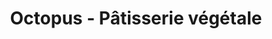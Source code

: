 ---
title: "Octopus - Pâtisserie végétale"
url: /brest/octopus-patisserie-vegetale/
shop: Konditorei
---
